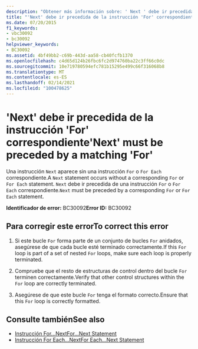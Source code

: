 ```yaml
---
description: "Obtener más información sobre: ' Next ' debe ir precedida de la ' for ' correspondiente"
title: "'Next' debe ir precedida de la instrucción 'For' correspondiente"
ms.date: 07/20/2015
f1_keywords:
- vbc30092
- bc30092
helpviewer_keywords:
- BC30092
ms.assetid: 4bf49bb2-c69b-443d-aa58-cb40fcfb1370
ms.openlocfilehash: c4d65d124b26fbc6fc2d974760ba22c3ff66c0dc
ms.sourcegitcommit: 10e719780594efc781b15295e499c66f316068b8
ms.translationtype: MT
ms.contentlocale: es-ES
ms.lasthandoff: 02/14/2021
ms.locfileid: "100478625"
---
```

# <a name="next-must-be-preceded-by-a-matching-for"></a><span data-ttu-id="b2047-103">'Next' debe ir precedida de la instrucción 'For' correspondiente</span><span class="sxs-lookup"><span data-stu-id="b2047-103">'Next' must be preceded by a matching 'For'</span></span>

<span data-ttu-id="b2047-104">Una instrucción `Next` aparece sin una instrucción `For` o `For Each` correspondiente.</span><span class="sxs-lookup"><span data-stu-id="b2047-104">A `Next` statement occurs without a corresponding `For` or `For Each` statement.</span></span> <span data-ttu-id="b2047-105">`Next` debe ir precedida de una instrucción `For` o `For Each` correspondiente.</span><span class="sxs-lookup"><span data-stu-id="b2047-105">`Next` must be preceded by a corresponding `For` or `For Each` statement.</span></span>  
  
 <span data-ttu-id="b2047-106">**Identificador de error:** BC30092</span><span class="sxs-lookup"><span data-stu-id="b2047-106">**Error ID:** BC30092</span></span>  
  
## <a name="to-correct-this-error"></a><span data-ttu-id="b2047-107">Para corregir este error</span><span class="sxs-lookup"><span data-stu-id="b2047-107">To correct this error</span></span>  
  
1. <span data-ttu-id="b2047-108">Si este bucle `For` forma parte de un conjunto de bucles `For` anidados, asegúrese de que cada bucle esté terminado correctamente.</span><span class="sxs-lookup"><span data-stu-id="b2047-108">If this `For` loop is part of a set of nested `For` loops, make sure each loop is properly terminated.</span></span>  
  
2. <span data-ttu-id="b2047-109">Compruebe que el resto de estructuras de control dentro del bucle `For` terminen correctamente.</span><span class="sxs-lookup"><span data-stu-id="b2047-109">Verify that other control structures within the `For` loop are correctly terminated.</span></span>  
  
3. <span data-ttu-id="b2047-110">Asegúrese de que este bucle `For` tenga el formato correcto.</span><span class="sxs-lookup"><span data-stu-id="b2047-110">Ensure that this `For` loop is correctly formatted.</span></span>  
  
## <a name="see-also"></a><span data-ttu-id="b2047-111">Consulte también</span><span class="sxs-lookup"><span data-stu-id="b2047-111">See also</span></span>

- [<span data-ttu-id="b2047-112">Instrucción For...Next</span><span class="sxs-lookup"><span data-stu-id="b2047-112">For...Next Statement</span></span>](../language-reference/statements/for-next-statement.md)
- [<span data-ttu-id="b2047-113">Instrucción For Each...Next</span><span class="sxs-lookup"><span data-stu-id="b2047-113">For Each...Next Statement</span></span>](../language-reference/statements/for-each-next-statement.md)
